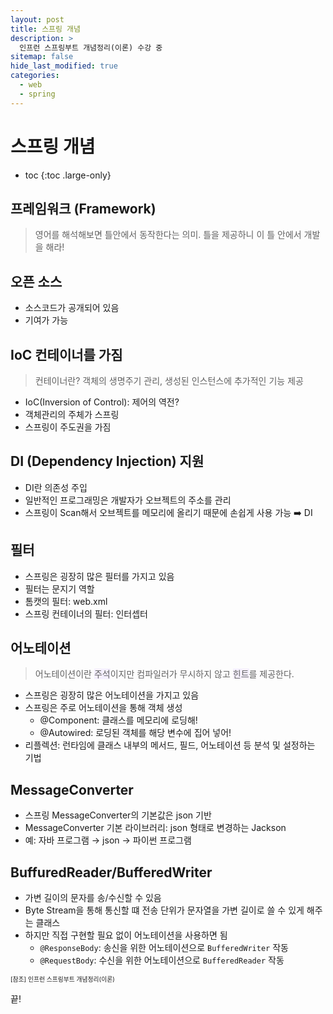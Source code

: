```yaml
---
layout: post
title: 스프링 개념
description: >
  인프런 스프링부트 개념정리(이론) 수강 중
sitemap: false
hide_last_modified: true
categories:
  - web
  - spring
---
```


# 스프링 개념

* toc
{:toc .large-only}

## 프레임워크 (Framework)

> 영어를 해석해보면 틀안에서 동작한다는 의미.
> 틀을 제공하니 이 틀 안에서 개발을 해라! 

## 오픈 소스

- 소스코드가 공개되어 있음
- 기여가 가능

## IoC 컨테이너를 가짐

>  컨테이너란? 객체의 생명주기 관리, 생성된 인스턴스에 추가적인 기능 제공

- IoC(Inversion of Control): 제어의 역전?  
- 객체관리의 주체가 스프링
- 스프링이 주도권을 가짐

## DI (Dependency Injection) 지원

- DI란 의존성 주입
- 일반적인 프로그래밍은 개발자가 오브젝트의 주소를 관리
- 스프링이 Scan해서 오브젝트를 메모리에 올리기 때문에 손쉽게 사용 가능 ➡️ DI

## 필터

- 스프링은 굉장히 많은 필터를 가지고 있음
- 필터는 문지기 역할
- 톰캣의 필터: web.xml
- 스프링 컨테이너의 필터: 인터셉터

## 어노테이션

> 어노테이션이란 <span style='background-color: #f5f0ff'>주석</span>이지만 컴파일러가 무시하지 않고 <span style='background-color: #f5f0ff'>힌트</span>를 제공한다.

- 스프링은 굉장히 많은 어노테이션을 가지고 있음
- 스프링은 주로 어노테이션을 통해 객체 생성
    - @Component: 클래스를 메모리에 로딩해!
    - @Autowired: 로딩된 객체를 해당 변수에 집어 넣어!
- 리플렉션: 런타임에 클래스 내부의 메서드, 필드, 어노테이션 등 분석 및 설정하는 기법

## MessageConverter

- 스프링 MessageConverter의 기본값은 json 기반
- MessageConverter 기본 라이브러리: json 형태로 변경하는 Jackson
- 예: 자바 프로그램 → json → 파이썬 프로그램

## BuffuredReader/BufferedWriter

- 가변 길이의 문자를 송/수신할 수 있음
- Byte Stream을 통해 통신할 떄 전송 단위가 문자열을 가변 길이로 쓸 수 있게 해주는 클래스
- 하지만 직접 구현할 필요 없이 어노테이션을 사용하면 됨
    - `@ResponseBody`: 송신을 위한 어노테이션으로 `BufferedWriter` 작동
    - `@RequestBody`: 수신을 위한 어노테이션으로 `BufferedReader` 작동
    

<span style="font-size:70%">[참조] 인프런 스프링부트 개념정리(이론)</span>

끝!